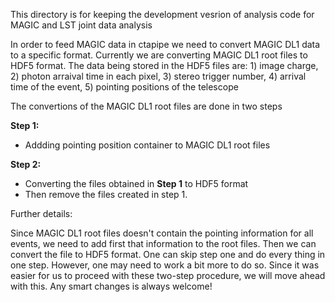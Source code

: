 This directory is for keeping the development vesrion of analysis code for MAGIC and LST joint data analysis

In order to feed MAGIC data in ctapipe we need to convert MAGIC DL1 data to a specific format. Currently we are converting MAGIC DL1 root files to HDF5 format. The data being stored in the HDF5 files are: 1) image charge, 2) photon arraival time in each pixel, 3) stereo trigger number, 4) arrival time of the event, 5) pointing positions of the telescope

The convertions of the MAGIC DL1 root files are done in two steps

**Step 1:**
 * Addding pointing position container to MAGIC DL1 root files

**Step 2:**
 *  Converting the files obtained in **Step 1** to HDF5 format
 *  Then remove the files created in step 1.

Further details:

Since MAGIC DL1 root files doesn't contain the pointing information for all events, we need to add first that information to the root files. Then we can convert the file to HDF5 format. One can skip step one and do every thing in one step.  However, one may need to work a bit more to do so. Since it was easier for us to proceed with these two-step procedure, we will move ahead with this. Any smart changes is always welcome!
